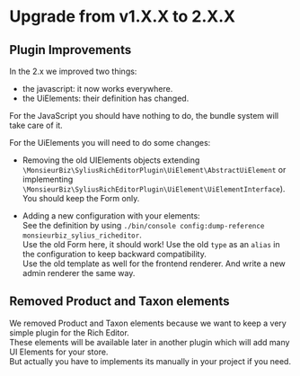 # Upgrade from v1.X.X to 2.X.X

## Plugin Improvements

In the 2.x we improved two things:

- the javascript: it now works everywhere.
- the UiElements: their definition has changed.

For the JavaScript you should have nothing to do, the bundle system will take care of it.

For the UiElements you will need to do some changes:

- Removing the old UIElements objects
  extending `\MonsieurBiz\SyliusRichEditorPlugin\UiElement\AbstractUiElement`
  or implementing `\MonsieurBiz\SyliusRichEditorPlugin\UiElement\UiElementInterface`).  
  You should keep the Form only.

- Adding a new configuration with your elements:  
  See the definition by using `./bin/console config:dump-reference monsieurbiz_sylius_richeditor`.  
  Use the old Form here, it should work! Use the old `type` as an `alias` in the configuration
  to keep backward compatibility.  
  Use the old template as well for the frontend renderer. And write a new admin renderer the same way.

## Removed Product and Taxon elements

We removed Product and Taxon elements because we want to keep a very simple plugin for the Rich Editor.  
These elements will be available later in another plugin which will add many UI Elements for your store.  
But actually you have to implements its manually in your project if you need.
